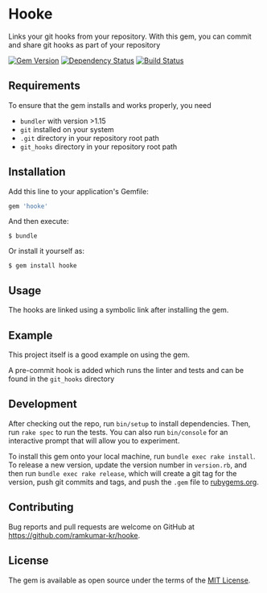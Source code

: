 # Hooke

Links your git hooks from your repository. 
With this gem, you can commit and share git hooks as part of your repository

[![Gem Version](https://badge.fury.io/rb/hooke.svg)](https://badge.fury.io/rb/hooke)
[![Dependency Status](https://gemnasium.com/badges/github.com/ramkumar-kr/hooke.svg)](https://gemnasium.com/github.com/ramkumar-kr/hooke)
[![Build Status](https://travis-ci.org/ramkumar-kr/hooke.svg?branch=master)](https://travis-ci.org/ramkumar-kr/hooke) 
## Requirements

To ensure that the gem installs and works properly, you need

- `bundler` with version >1.15
- `git` installed on your system
- `.git` directory in your repository root path
- `git_hooks` directory in your repository root path

## Installation

Add this line to your application's Gemfile:

```ruby
gem 'hooke'
```

And then execute:

    $ bundle

Or install it yourself as:

    $ gem install hooke

## Usage

The hooks are linked using a symbolic link after installing the gem.


## Example

This project itself is a good example on using the gem.

A pre-commit hook is added which runs the linter and tests and can be found in the `git_hooks` directory


## Development

After checking out the repo, run `bin/setup` to install dependencies. Then, run `rake spec` to run the tests. You can also run `bin/console` for an interactive prompt that will allow you to experiment.

To install this gem onto your local machine, run `bundle exec rake install`. To release a new version, update the version number in `version.rb`, and then run `bundle exec rake release`, which will create a git tag for the version, push git commits and tags, and push the `.gem` file to [rubygems.org](https://rubygems.org).

## Contributing

Bug reports and pull requests are welcome on GitHub at https://github.com/ramkumar-kr/hooke.


## License

The gem is available as open source under the terms of the [MIT License](http://opensource.org/licenses/MIT).

